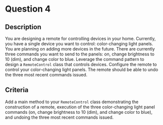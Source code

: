 # Question 4

## Description

You are designing a remote for controlling devices in your home. Currently, you have a single device you want to control: color-changing light panels. You are planning on adding more devices in the future. There are currently three commands you want to send to the panels: on, change brightness to 10 (dim), and change color to blue. Leverage the command pattern to design a ```RemoteControl``` class that controls devices. Configure the remote to control your color-changing light panels. The remote should be able to undo the three most recent commands issued.

## Criteria

Add a main method to your ```RemoteControl``` class demonstrating the construction of a remote, execution of the three color-changing light panel commands (on, change brightness to 10 (dim), and change color to blue), and undoing the three most recent commands issued.